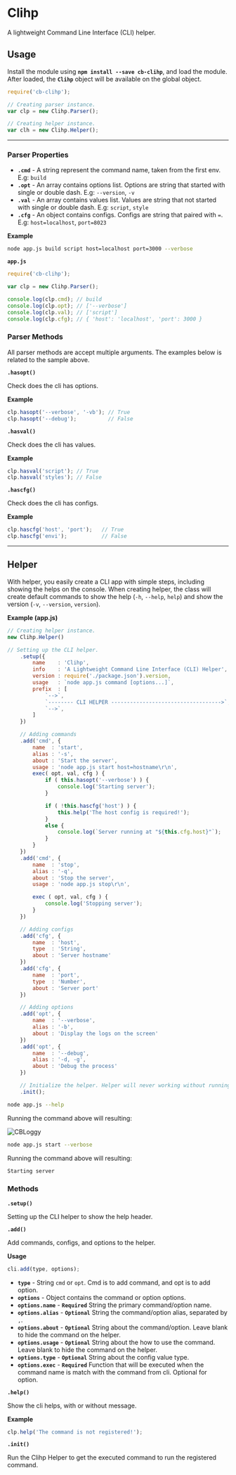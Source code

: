 # Clihp

A lightweight Command Line Interface (CLI) helper.

## Usage

Install the module using **`npm install --save cb-clihp`**, and load the module. After loaded, the **`Clihp`** object will be available on the global object.

``` js
require('cb-clihp');

// Creating parser instance.
var clp = new Clihp.Parser();

// Creating helper instance.
var clh = new Clihp.Helper();
```

***

### Parser Properties

* **`.cmd`** - A string represent the command name, taken from the first env. E.g: `build`
* **`.opt`** - An array contains options list. Options are string that started with single or double dash. E.g: `--version`, `-v`
* **`.val`** - An array contains values list. Values are string that not started with single or double dash. E.g: `script`, `style`
* **`.cfg`** - An object contains configs. Configs are string that paired with `=`. E.g: `host=localhost`, `port=8023`

**Example**

``` bash
node app.js build script host=localhost port=3000 --verbose
```

**`app.js`**

``` js
require('cb-clihp');

var clp = new Clihp.Parser();

console.log(clp.cmd); // build
console.log(clp.opt); // ['--verbose']
console.log(clp.val); // ['script']
console.log(clp.cfg); // { 'host': 'localhost', 'port': 3000 }
```

### Parser Methods

All parser methods are accept multiple arguments. The examples below is related to the sample above.

**`.hasopt()`**

Check does the cli has options.

**Example**

``` js
clp.hasopt('--verbose', '-vb'); // True
clp.hasopt('--debug');          // False
```

**`.hasval()`**

Check does the cli has values.

**Example**

``` js
clp.hasval('script'); // True
clp.hasval('styles'); // False
```

**`.hascfg()`**

Check does the cli has configs.

**Example**

``` js
clp.hascfg('host', 'port');   // True
clp.hascfg('envi');           // False
```

***

## Helper

With helper, you easily create a CLI app with simple steps, including showing the helps on the console. When creating helper, the class will create default commands to show the help (`-h`, `--help`, `help`) and show the version (`-v`, `--version`, `version`).

**Example (app.js)**

``` js
// Creating helper instance.
new Clihp.Helper()

// Setting up the CLI helper.
    .setup({
        name    : 'Clihp',
        info    : 'A Lightweight Command Line Interface (CLI) Helper',
        version : require('./package.json').version,
        usage   : `node app.js command [options...]`,
        prefix  : [
            `-->`,
            `-------- CLI HELPER ----------------------------------->`,
            `-->`,
        ]
    })

    // Adding commands
    .add('cmd', {
        name  : 'start',
        alias : '-s',
        about : 'Start the server',
        usage : 'node app.js start host=hostname\r\n',
        exec( opt, val, cfg ) {
            if ( this.hasopt('--verbose') ) {
                console.log('Starting server');
            }

            if ( !this.hascfg('host') ) {
                this.help('The host config is required!');
            }
            else {
                console.log(`Server running at "${this.cfg.host}"`);
            }
        }
    })
    .add('cmd', {
        name  : 'stop',
        alias : '-q',
        about : 'Stop the server',
        usage : 'node app.js stop\r\n',

        exec ( opt, val, cfg ) {
            console.log('Stopping server');
        }
    })

    // Adding configs
    .add('cfg', {
        name  : 'host',
        type  : 'String',
        about : 'Server hostname'
    })
    .add('cfg', {
        name  : 'port',
        type  : 'Number',
        about : 'Server port'
    })

    // Adding options
    .add('opt', {
        name  : '--verbose',
        alias : '-b',
        about : 'Display the logs on the screen'
    })
    .add('opt', {
        name  : '--debug',
        alias : '-d, -g',
        about : 'Debug the process'
    })

    // Initialize the helper. Helper will never working without running this method.
    .init();
```

``` bash
node app.js --help
```

Running the command above will resulting:

![CBLoggy](https://raw.githubusercontent.com/cobolab/clihp/master/sample.png)

``` bash
node app.js start --verbose
```

Running the command above will resulting:

``` bash
Starting server
```

### Methods

**`.setup()`**

Setting up the CLI helper to show the help header.

**`.add()`**

Add commands, configs, and options to the helper.

**Usage**

``` js
cli.add(type, options);
```

* **`type`**      - String `cmd` or `opt`. Cmd is to add command, and opt is to add option.
* **`options`**   - Object contains the command or option options.
* **`options.name`**  - **`Required`** String the primary command/option name.
* **`options.alias`** - **`Optional`** String the command/option alias, separated by `,`.
* **`options.about`** - **`Optional`** String about the command/option. Leave blank to hide the command on the helper.
* **`options.usage`** - **`Optional`** String about the how to use the command. Leave blank to hide the command on the helper.
* **`options.type`** - **`Optional`** String about the config value type.
* **`options.exec`**  - **`Required`** Function that will be executed when the command name is match with the command from cli. Optional for option.

**`.help()`**

Show the cli helps, with or without message.

**Example**

``` js
clp.help('The command is not registered!');
```

**`.init()`**

Run the Clihp Helper to get the executed command to run the registered command.